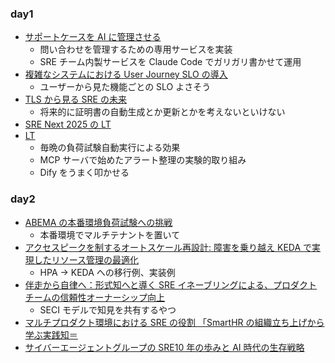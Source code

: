 ### day1

-   [サポートケースを AI に管理させる](./day1/02-サポートケースをAIに管理させる/md.md)
    -   問い合わせを管理するための専用サービスを実装
    -   SRE チーム内製サービスを Claude Code でガリガリ書かせて運用
-   [複雑なシステムにおける User Journey SLO の導入](./day1/03-複雑なシステムにおけるUser%20Journey%20SLOの導入/main.md)
    -   ユーザーから見た機能ごとの SLO よさそう
-   [TLS から見る SRE の未来](./day1/06-TLSから見るSREの未来/main.md)
    -   将来的に証明書の自動生成とか更新とかを考えないといけない
-   [SRE Next 2025 の LT](./day1/07-LT/main.md)
-   [LT](./day1/07-LT/main.md)
    -   毎晩の負荷試験自動実行による効果
    -   MCP サーバで始めたアラート整理の実験的取り組み
    -   Dify をうまく叩かせる

### day2

-   [ABEMA の本番環境負荷試験への挑戦](./day2/01-ABEMAの本番環境負荷試験への挑戦/main.md)
    -   本番環境でマルチテナントを置いて
-   [アクセスピークを制するオートスケール再設計: 障害を乗り越え KEDA で実現したリソース管理の最適化](./day2/02-アクセスピークを制するオートスケール再設計:%20障害を乗り越えKEDAで実現したリソース管理の最適化/main.md)
    -   HPA → KEDA への移行例、実装例
-   [伴走から自律へ：形式知へと導く SRE イネーブリングによる、プロダクトチームの信頼性オーナーシップ向上](./day2/04-伴走から自律へ：形式知へと導くSREイネーブリングによる、プロダクトチームの信頼性オーナーシップ向上/main.md)
    -   SECI モデルで知見を共有するやつ
-   [マルチプロダクト環境における SRE の役割 「SmartHR の組織立ち上げから学ぶ実践知＝](./day2/03-マルチプロダクト環境におけるSREの役割%20〜SmartHRの組織立ち上げから学ぶ実践知＝/main.md)
-   [サイバーエージェントグループの SRE10 年の歩みと AI 時代の生存戦略](./day2/05-サイバーエージェントグループのSRE10年の歩みとAI時代の生存戦略/main.md)
